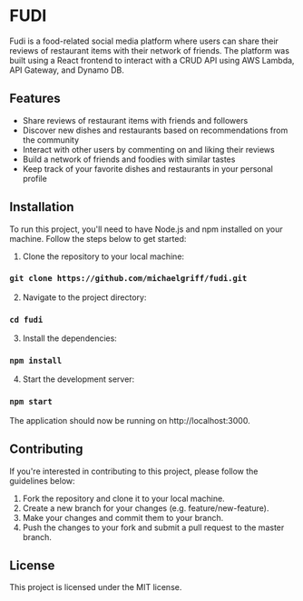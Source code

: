 # FUDI

Fudi is a food-related social media platform where users can share their reviews of restaurant items with their network of friends. The platform was built using a React frontend to interact with a CRUD API using AWS Lambda, API Gateway, and Dynamo DB.

## Features

- Share reviews of restaurant items with friends and followers
- Discover new dishes and restaurants based on recommendations from the community
- Interact with other users by commenting on and liking their reviews
- Build a network of friends and foodies with similar tastes
- Keep track of your favorite dishes and restaurants in your personal profile

## Installation

To run this project, you'll need to have Node.js and npm installed on your machine. Follow the steps below to get started:

1. Clone the repository to your local machine:

### `git clone https://github.com/michaelgriff/fudi.git`

2. Navigate to the project directory:

### `cd fudi`

3. Install the dependencies:

### `npm install`

4. Start the development server:

### `npm start`

The application should now be running on http://localhost:3000.

## Contributing

If you're interested in contributing to this project, please follow the guidelines below:

1. Fork the repository and clone it to your local machine.
2. Create a new branch for your changes (e.g. feature/new-feature).
3. Make your changes and commit them to your branch.
4. Push the changes to your fork and submit a pull request to the master branch.

## License

This project is licensed under the MIT license.
